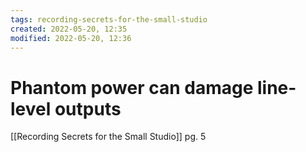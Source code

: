 ```yaml
---
tags: recording-secrets-for-the-small-studio 
created: 2022-05-20, 12:35
modified: 2022-05-20, 12:36
---
```


# Phantom power can damage line-level outputs
[[Recording Secrets for the Small Studio]] pg. 5